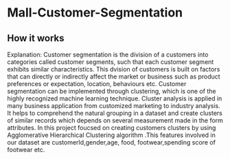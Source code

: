 # Mall-Customer-Segmentation

## How it works

Explanation: Customer segmentation is the division of a customers into categories called customer segments, such that each customer segment exhibits similar characteristics. This dvision of customers is built on factors that can directly or indirectly affect the market or business such as product preferences or expectation, location, behaviours etc. Customer segmentation can be implemented through clustering, which is one of the highly recognized machine learning technique. Cluster analysis is applied in many business application from customized marketing to industry analysis. It helps to comprehend the natural grouping in a dataset and create clusters of similar records which depends on several measurement made in the form attributes. In this project foucsed on creating customers clusters by using Agglomerative Hierarchical Clustering algorithm .This features involved in our dataset are customerId,gender,age, food, footwear,spending score of footwear etc.

